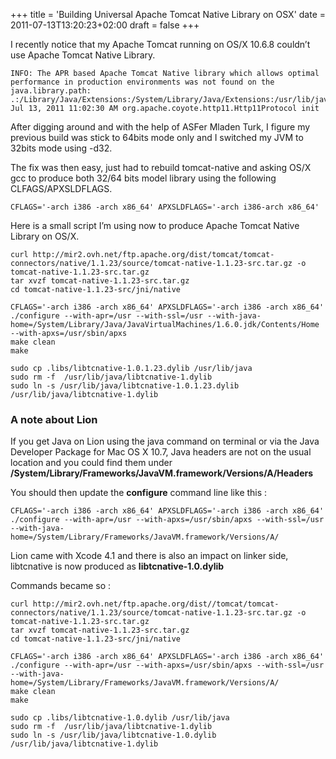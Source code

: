 +++
title = 'Building Universal Apache Tomcat Native Library on OSX'
date = 2011-07-13T13:20:23+02:00
draft = false
+++

I recently notice that my Apache Tomcat running on OS/X 10.6.8 couldn’t use Apache Tomcat Native Library.

```
INFO: The APR based Apache Tomcat Native library which allows optimal
performance in production environments was not found on the
java.library.path:
.:/Library/Java/Extensions:/System/Library/Java/Extensions:/usr/lib/java
Jul 13, 2011 11:02:30 AM org.apache.coyote.http11.Http11Protocol init
```

After digging around and with the help of ASFer Mladen Turk, I figure my previous build was stick to 64bits mode only and I switched my JVM to 32bits mode using -d32.

The fix was then easy, just had to rebuild tomcat-native and asking OS/X gcc to produce both 32/64 bits model library using the following CLFAGS/APXSLDFLAGS.

```
CFLAGS='-arch i386 -arch x86_64' APXSLDFLAGS='-arch i386-arch x86_64'
```

Here is a small script I’m using now to produce Apache Tomcat Native Library on OS/X.

```
curl http://mir2.ovh.net/ftp.apache.org/dist/tomcat/tomcat-connectors/native/1.1.23/source/tomcat-native-1.1.23-src.tar.gz -o tomcat-native-1.1.23-src.tar.gz
tar xvzf tomcat-native-1.1.23-src.tar.gz
cd tomcat-native-1.1.23-src/jni/native

CFLAGS='-arch i386 -arch x86_64' APXSLDFLAGS='-arch i386 -arch x86_64' ./configure --with-apr=/usr --with-ssl=/usr --with-java-home=/System/Library/Java/JavaVirtualMachines/1.6.0.jdk/Contents/Home --with-apxs=/usr/sbin/apxs
make clean
make

sudo cp .libs/libtcnative-1.0.1.23.dylib /usr/lib/java
sudo rm -f  /usr/lib/java/libtcnative-1.dylib
sudo ln -s /usr/lib/java/libtcnative-1.0.1.23.dylib /usr/lib/java/libtcnative-1.dylib
```

### A note about Lion

If you get Java on Lion using the java command on terminal or via the Java Developer Package for Mac OS X 10.7, Java headers are not on the usual location and you could find them under **/System/Library/Frameworks/JavaVM.framework/Versions/A/Headers**

You should then update the **configure** command line like this :

```
CFLAGS='-arch i386 -arch x86_64' APXSLDFLAGS='-arch i386 -arch x86_64' ./configure --with-apr=/usr --with-apxs=/usr/sbin/apxs --with-ssl=/usr --with-java-home=/System/Library/Frameworks/JavaVM.framework/Versions/A/
```

Lion came with Xcode 4.1 and there is also an impact on linker side, libtcnative is now produced as **libtcnative-1.0.dylib**

Commands became so :

```
curl http://mir2.ovh.net/ftp.apache.org/dist//tomcat/tomcat-connectors/native/1.1.23/source/tomcat-native-1.1.23-src.tar.gz -o tomcat-native-1.1.23-src.tar.gz
tar xvzf tomcat-native-1.1.23-src.tar.gz
cd tomcat-native-1.1.23-src/jni/native

CFLAGS='-arch i386 -arch x86_64' APXSLDFLAGS='-arch i386 -arch x86_64' ./configure --with-apr=/usr --with-apxs=/usr/sbin/apxs --with-ssl=/usr --with-java-home=/System/Library/Frameworks/JavaVM.framework/Versions/A/
make clean
make

sudo cp .libs/libtcnative-1.0.dylib /usr/lib/java
sudo rm -f  /usr/lib/java/libtcnative-1.dylib
sudo ln -s /usr/lib/java/libtcnative-1.0.dylib /usr/lib/java/libtcnative-1.dylib
```
